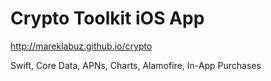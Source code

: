 # Crypto Toolkit iOS App

http://mareklabuz.github.io/crypto

Swift, Core Data, APNs, Charts, Alamofire, In-App Purchases
